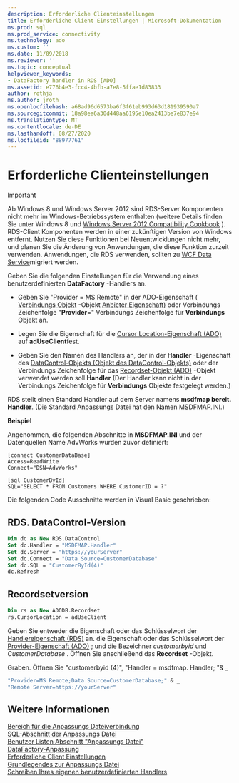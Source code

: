 ```yaml
---
description: Erforderliche Clienteinstellungen
title: Erforderliche Client Einstellungen | Microsoft-Dokumentation
ms.prod: sql
ms.prod_service: connectivity
ms.technology: ado
ms.custom: ''
ms.date: 11/09/2018
ms.reviewer: ''
ms.topic: conceptual
helpviewer_keywords:
- DataFactory handler in RDS [ADO]
ms.assetid: e776b4e3-fcc4-4bfb-a7e8-5ffae1d83833
author: rothja
ms.author: jroth
ms.openlocfilehash: a68ad96d6573ba6f3f61eb993d63d181939590a7
ms.sourcegitcommit: 18a98ea6a30d448aa6195e10ea2413be7e837e94
ms.translationtype: MT
ms.contentlocale: de-DE
ms.lasthandoff: 08/27/2020
ms.locfileid: "88977761"
---
```

# <a name="required-client-settings"></a>Erforderliche Clienteinstellungen
> [!IMPORTANT]
>  Ab Windows 8 und Windows Server 2012 sind RDS-Server Komponenten nicht mehr im Windows-Betriebssystem enthalten (weitere Details finden Sie unter Windows 8 und [Windows Server 2012 Compatibility Cookbook](https://www.microsoft.com/download/details.aspx?id=27416) ). RDS-Client Komponenten werden in einer zukünftigen Version von Windows entfernt. Nutzen Sie diese Funktionen bei Neuentwicklungen nicht mehr, und planen Sie die Änderung von Anwendungen, die diese Funktion zurzeit verwenden. Anwendungen, die RDS verwenden, sollten zu [WCF Data Service](https://go.microsoft.com/fwlink/?LinkId=199565)migriert werden.  
  
 Geben Sie die folgenden Einstellungen für die Verwendung eines benutzerdefinierten **DataFactory** -Handlers an.  
  
-   Geben Sie "Provider = MS Remote" in der ADO-Eigenschaft ( [Verbindungs Objekt](../../reference/ado-api/connection-object-ado.md) -Objekt [Anbieter Eigenschaft)](../../reference/ado-api/provider-property-ado.md) oder Verbindungs Zeichenfolge "**Provider**=" Verbindungs Zeichenfolge für **Verbindungs** Objekt an.  
  
-   Legen Sie die Eigenschaft für die [Cursor Location-Eigenschaft (ADO)](../../reference/ado-api/cursorlocation-property-ado.md) auf **adUseClient**fest.  
  
-   Geben Sie den Namen des Handlers an, der in der **Handler** -Eigenschaft des [DataControl-Objekts (Objekt des DataControl-Objekts)](../../reference/rds-api/datacontrol-object-rds.md) oder der Verbindungs Zeichenfolge für das [Recordset-Objekt (ADO)](../../reference/ado-api/recordset-object-ado.md) -Objekt verwendet werden soll.**Handler** (Der Handler kann nicht in der Verbindungs Zeichenfolge für **Verbindungs** Objekte festgelegt werden.)  
  
 RDS stellt einen Standard Handler auf dem Server namens **msdfmap bereit. Handler**. (Die Standard Anpassungs Datei hat den Namen MSDFMAP.INI.)  
  
 **Beispiel**  
  
 Angenommen, die folgenden Abschnitte in **MSDFMAP.INI** und der Datenquellen Name AdvWorks wurden zuvor definiert:  
  
```console
[connect CustomerDataBase]  
Access=ReadWrite  
Connect="DSN=AdvWorks"  
  
[sql CustomerById]  
SQL="SELECT * FROM Customers WHERE CustomerID = ?"  
```  
  
 Die folgenden Code Ausschnitte werden in Visual Basic geschrieben:  
  
## <a name="rdsdatacontrol-version"></a>RDS. DataControl-Version  
  
```vb
Dim dc as New RDS.DataControl  
Set dc.Handler = "MSDFMAP.Handler"  
Set dc.Server = "https://yourServer"  
Set dc.Connect = "Data Source=CustomerDatabase"  
Set dc.SQL = "CustomerById(4)"  
dc.Refresh  
```  
  
## <a name="recordset-version"></a>Recordsetversion  
  
```vb
Dim rs as New ADODB.Recordset  
rs.CursorLocation = adUseClient  
```  
  
 Geben Sie entweder die Eigenschaft oder das Schlüsselwort der [Handlereigenschaft (RDS)](../../reference/rds-api/handler-property-rds.md) an. die Eigenschaft oder das Schlüsselwort der [Provider-Eigenschaft (ADO)](../../reference/ado-api/provider-property-ado.md) ; und die Bezeichner *customerbyid* und *CustomerDatabase* . Öffnen Sie anschließend das **Recordset** -Objekt.  
  
 Graben. Öffnen Sie "customerbyid (4)", "Handler = msdfmap. Handler; "& _  
  
```vb
"Provider=MS Remote;Data Source=CustomerDatabase;" & _  
"Remote Server=https://yourServer"  
```  
  
## <a name="see-also"></a>Weitere Informationen  
 [Bereich für die Anpassungs Dateiverbindung](./customization-file-connect-section.md)   
 [SQL-Abschnitt der Anpassungs Datei](./customization-file-sql-section.md)   
 [Benutzer Listen Abschnitt "Anpassungs Datei"](./customization-file-userlist-section.md)   
 [DataFactory-Anpassung](./datafactory-customization.md)   
 [Erforderliche Client Einstellungen]()   
 [Grundlegendes zur Anpassungs Datei](./understanding-the-customization-file.md)   
 [Schreiben Ihres eigenen benutzerdefinierten Handlers](./writing-your-own-customized-handler.md)